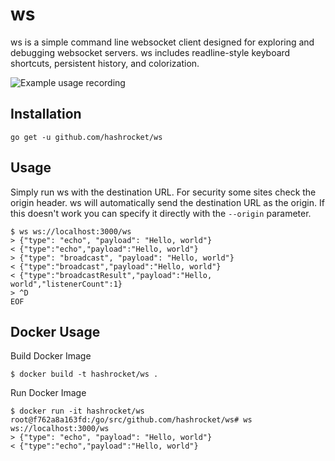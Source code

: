 # ws

ws is a simple command line websocket client designed for exploring and debugging websocket servers. ws includes readline-style keyboard shortcuts, persistent history, and colorization.

![Example usage recording](https://hashrocket-production.s3.amazonaws.com/uploads/blog/misc/ws/ws.gif)

## Installation

```
go get -u github.com/hashrocket/ws
```

## Usage

Simply run ws with the destination URL. For security some sites check the origin header. ws will automatically send the destination URL as the origin. If this doesn't work you can specify it directly with the `--origin` parameter.

```
$ ws ws://localhost:3000/ws
> {"type": "echo", "payload": "Hello, world"}
< {"type":"echo","payload":"Hello, world"}
> {"type": "broadcast", "payload": "Hello, world"}
< {"type":"broadcast","payload":"Hello, world"}
< {"type":"broadcastResult","payload":"Hello, world","listenerCount":1}
> ^D
EOF
```

## Docker Usage

Build Docker Image

```
$ docker build -t hashrocket/ws .
```

Run Docker Image

```
$ docker run -it hashrocket/ws
root@f762a8a163fd:/go/src/github.com/hashrocket/ws# ws ws://localhost:3000/ws
> {"type": "echo", "payload": "Hello, world"}
< {"type":"echo","payload":"Hello, world"}
```